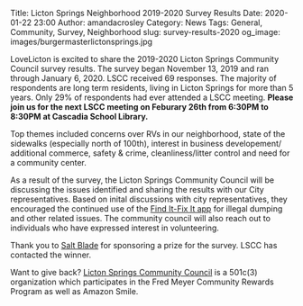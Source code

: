 Title: Licton Springs Neighborhood 2019-2020 Survey Results
Date: 2020-01-22 23:00
Author: amandacrosley
Category: News
Tags: General, Community, Survey, Neighborhood
slug: survey-results-2020
og_image: images/burgermasterlictonsprings.jpg

LoveLicton is excited to share the 2019-2020 Licton Springs Community Council survey results. The survey began November 13, 2019 and ran through January 6, 2020. LSCC received 69 responses. The majority of respondents are long term residents, living in Licton Springs for more than 5 years. Only 29% of respondents had ever attended a LSCC meeting. <b> Please join us for the next LSCC meeting on Feburary 26th from 6:30PM to 8:30PM at Cascadia School Library. </b> 
 
Top themes included concerns over RVs in our neighborhood, state of the sidewalks (especially north of 100th), interest in business developement/ additional commerce,  safety & crime, cleanliness/litter control and need for a community center. 
 
As a result of the survey, the Licton Springs Community Council will be discussing the issues identified and sharing the results with our City representatives. Based on inital discussions with city representatives, they encouraged the continued use of the [Find It-Fix It app](http://www.seattle.gov/customer-service-bureau/find-it-fix-it-mobile-app) for illegal dumping and other related issues. The community council will also reach out to individuals who have expressed interest in volunteering. 

Thank you to [Salt Blade](https://www.saltblade.com/) for sponsoring a prize for the survey. LSCC has contacted the winner. 
 
Want to give back? [Licton Springs Community Council](https://lictonsprings.org/) is a 501c(3) organization which participates in the Fred Meyer Community Rewards Program as well as Amazon Smile. 
 


